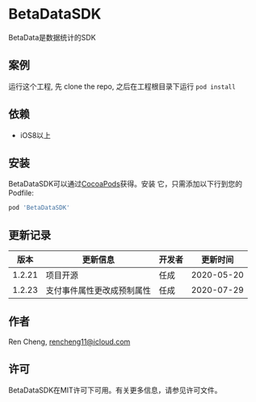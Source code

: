 # BetaDataSDK

BetaData是数据统计的SDK

## 案例

运行这个工程, 先 clone the repo, 之后在工程根目录下运行  `pod install` 

## 依赖
* iOS8以上


## 安装

BetaDataSDK可以通过[CocoaPods](https://cocoapods.org)获得。安装
它，只需添加以下行到您的Podfile:

```ruby
pod 'BetaDataSDK'
```


## 更新记录
|版本|更新信息|开发者|更新时间|
|---|---|---|---|
|1.2.21|项目开源|任成|2020-05-20|
|1.2.23|支付事件属性更改成预制属性|任成|2020-07-29|

## 作者

Ren Cheng, rencheng11@icloud.com

## 许可

BetaDataSDK在MIT许可下可用。有关更多信息，请参见许可文件。
